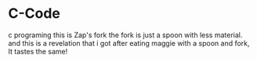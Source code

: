 # C-Code
c programing
this is Zap's fork
the fork is just a spoon with less material.
and this is a revelation that i got after eating maggie with a spoon and fork, It tastes the same!
